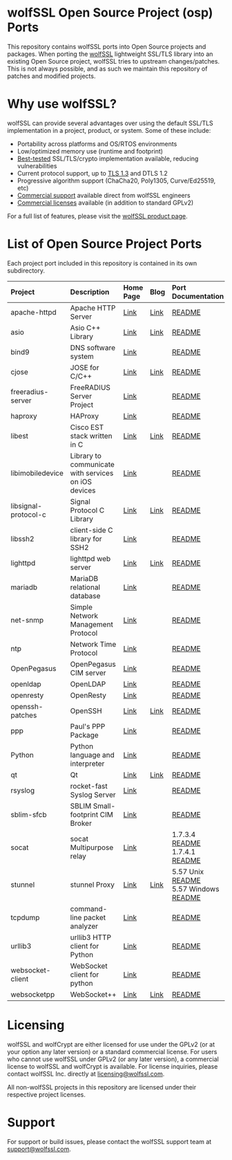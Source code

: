 # wolfSSL Open Source Project (osp) Ports

This repository contains wolfSSL ports into Open Source projects and packages. When porting the [wolfSSL](https://www.wolfssl.com/products/wolfssl/) lightweight SSL/TLS library into an existing Open Source project, wolfSSL tries to upstream changes/patches. This is not always possible, and as such we maintain this repository of patches and modified projects.

# Why use wolfSSL?

wolfSSL can provide several advantages over using the default SSL/TLS implementation in a project, product, or system. Some of these include:

* Portability across platforms and OS/RTOS environments
* Low/optimized memory use (runtime and footprint)
* [Best-tested](https://www.wolfssl.com/overview-of-testing-in-wolfssl/) SSL/TLS/crypto implementation available, reducing vulnerabilities
* Current protocol support, up to [TLS 1.3](https://www.wolfssl.com/tls13) and DTLS 1.2
* Progressive algorithm support (ChaCha20, Poly1305, Curve/Ed25519, etc)
* [Commercial support](https://www.wolfssl.com/products/support-and-maintenance/) available direct from wolfSSL engineers
* [Commercial licenses](https://www.wolfssl.com/license/) available (in addition to standard GPLv2)

For a full list of features, please visit the [wolfSSL product page](https://www.wolfssl.com/products/wolfssl/).

# List of Open Source Project Ports

Each project port included in this repository is contained in its own subdirectory.

| Project | Description | Home Page | Blog | Port Documentation |
| :--- | :--- | :--- | :--- | :--- |
| apache-httpd | Apache HTTP Server | [Link](https://httpd.apache.org/) | [Link](https://www.wolfssl.com/support-apache-httpd-2-4-46-2/) | [README](./apache-httpd/README.md) |
| asio | Asio C++ Library | [Link](http://think-async.com/Asio/) | [Link](https://www.wolfssl.com/wolfssl-support-asio-boost-asio-c-libraries/) | [README](./asio/asio/README) |
| bind9 | DNS software system | [Link](https://bind9.net/) | | [README](./bind9/README) |
| cjose | JOSE for C/C++ | [Link](https://github.com/cisco/cjose) | [Link](https://www.wolfssl.com/wolfssl-cisco-cjose-port/) | [README](./cjose/README) |
| freeradius-server | FreeRADIUS Server Project | [Link](https://freeradius.org/) | | [README](.freeradius-server-2.1.12/README) |
| haproxy | HAProxy | [Link](https://www.haproxy.org/) |  | [README](./haproxy/README) |
| libest | Cisco EST stack written in C | [Link](https://github.com/cisco/libest) | [Link](https://www.wolfssl.com/wolfssl-cisco-libest-port/) | [README](./libest/README) |
| libimobiledevice | Library to communicate with services on iOS devices | [Link](https://libimobiledevice.org/) | | [README](./libimobiledevice/README) |
| libsignal-protocol-c | Signal Protocol C Library | [Link](https://github.com/signalapp/libsignal-protocol-c) | [Link](https://www.wolfssl.com/wolfssl-use-with-signal/) | [README](./libsignal-protocol-c/README.md) |
| libssh2 | client-side C library for SSH2 | [Link](https://www.libssh2.org/) | | [README](./libssh2/1.9.0/README.md) |
| lighttpd | lighttpd web server | [Link](https://www.lighttpd.net/) | [Link](https://www.wolfssl.com/lighttpd-support-wolfssl/) | [README](./lighttpd/README) |
| mariadb | MariaDB relational database | [Link](https://mariadb.org/) | | [README](./mariadb/10.5.11/README.md) |
| net-snmp | Simple Network Management Protocol | [Link](http://www.net-snmp.org/) | | [README](./net-snmp/README.md) |
| ntp | Network Time Protocol | [Link](http://www.ntp.org/) | | [README](./ntp/4.2.8p15/README.md) |
| OpenPegasus  | OpenPegasus CIM server | [Link](https://collaboration.opengroup.org/pegasus/) | | [README](./openpegasus/2.14.1/README.md) |
| openldap | OpenLDAP | [Link](https://www.openldap.org/) | | [README](./openldap/2.4.47/README.md) |
| openresty | OpenResty | [Link](https://openresty.org/en/) | | [README](./openresty/INSTRUCTIONS.md) |
| openssh-patches | OpenSSH | [Link](https://www.openssh.com/) | [Link](https://www.wolfssl.com/wolfssl-openssh-expanded-openssl-compatibility/) | [README](./openssh-patches/README) |
| ppp | Paul's PPP Package | [Link](https://ppp.samba.org/) | | [README](./ppp/README) |
| Python | Python language and interpreter | [Link](https://www.python.org/) | | [README](./Python/README.txt) |
| qt | Qt | [Link](https://www.qt.io/) | [Link](https://www.wolfssl.com/building-qt-with-wolfssl/) | [README](./qt/README.md) |
| rsyslog | rocket-fast Syslog Server | [Link](https://www.rsyslog.com/) | | [README](./rsyslog/8.2106.0/README.md) |
| sblim-sfcb | SBLIM Small-footprint CIM Broker | [Link](http://sblim.sourceforge.net/wiki/index.php/Sfcb) | | [README](./sblim-sfcb/1.4.9/README.md) |
| socat | socat Multipurpose relay | [Link](http://www.dest-unreach.org/socat/) | | 1.7.3.4 [README](./socat/1.7.3.4/README.md)<br/>1.7.4.1 [README](./socat/1.7.4.1/README.md) |
| stunnel | stunnel Proxy | [Link](https://www.stunnel.org/) | [Link](https://www.wolfssl.com/securing-stunnel-tls-1-3/) | 5.57 Unix [README](./stunnel/5.57/README_UNIX.md)<br/>5.57 Windows [README](./stunnel/5.57/README_WIN.md) |
| tcpdump | command-line packet analyzer | [Link](https://www.tcpdump.org/) | | [README](./tcpdump/4.9.3/README.md) |
| urllib3 | urllib3 HTTP client for Python | [Link](https://github.com/urllib3/urllib3) | | [README](./urllib3/README.rst) |
| websocket-client | WebSocket client for python | [Link](https://github.com/websocket-client/websocket-client) | | [README](./websocket-client/README.rst) |
| websocketpp | WebSocket++ | [Link](https://www.zaphoyd.com/projects/websocketpp/) | [Link](https://www.wolfssl.com/building-websocket-wolfssl-support/) | [README](websocketpp/readme.md) |

# Licensing

wolfSSL and wolfCrypt are either licensed for use under the GPLv2 (or at your option any later version) or a standard commercial license. For users who cannot use wolfSSL under GPLv2 (or any later version), a commercial license to wolfSSL and wolfCrypt is available. For license inquiries, please contact wolfSSL Inc. directly at licensing@wolfssl.com.

All non-wolfSSL projects in this repository are licensed under their respective project licenses.

# Support

For support or build issues, please contact the wolfSSL support team at support@wolfssl.com.
